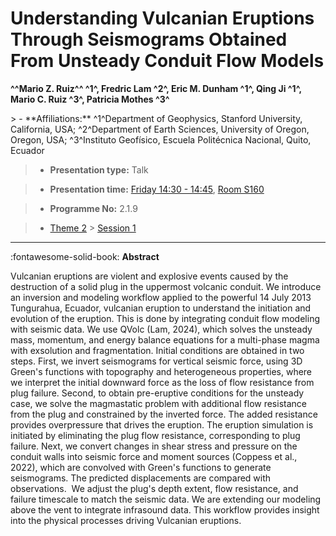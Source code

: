 # Understanding Vulcanian Eruptions Through Seismograms Obtained From Unsteady Conduit Flow Models

**^^Mario Z. Ruiz^^  ^1^, Fredric Lam ^2^, Eric M. Dunham ^1^, Qing Ji ^1^, Mario C. Ruiz ^3^, Patricia Mothes ^3^**

<!-- more -->> - **Affiliations:** ^1^Department of Geophysics, Stanford University, California, USA; ^2^Department of Earth Sciences, University of Oregon, Oregon, USA; ^3^Instituto Geofísico, Escuela Politécnica Nacional, Quito, Ecuador

> - **Presentation type:** Talk

> - **Presentation time:** [Friday 14:30 - 14:45](../sessions_comparison.md#__tabbed_4_2), [Room S160](../maps_venue.md#__tabbed_1_2)

> - **Programme No:** 2.1.9

> - [Theme 2](../theme2.md) > [Session 1](../sessions/session-2-1.md)

--- 

:fontawesome-solid-book: **Abstract**

Vulcanian eruptions are violent and explosive events caused by the destruction of a solid plug in the uppermost volcanic conduit. We introduce an inversion and modeling workflow applied to the powerful 14 July 2013 Tungurahua, Ecuador, vulcanian eruption to understand the initiation and evolution of the eruption. This is done by integrating conduit flow modeling with seismic data. We use QVolc (Lam, 2024), which solves the unsteady mass, momentum, and energy balance equations for a multi-phase magma with exsolution and fragmentation. Initial conditions are obtained in two steps. First, we invert seismograms for vertical seismic force, using 3D Green's functions with topography and heterogeneous properties, where we interpret the initial downward force as the loss of flow resistance from plug failure. Second, to obtain pre-eruptive conditions for the unsteady case, we solve the magmastatic problem with additional flow resistance from the plug and constrained by the inverted force. The added resistance provides overpressure that drives the eruption. The eruption simulation is initiated by eliminating the plug flow resistance, corresponding to plug failure. Next, we convert changes in shear stress and pressure on the conduit walls into seismic force and moment sources (Coppess et al., 2022), which are convolved with Green's functions to generate seismograms. The predicted displacements are compared with observations.  We adjust the plug's depth extent, flow resistance, and failure timescale to match the seismic data. We are extending our modeling above the vent to integrate infrasound data. This workflow provides insight into the physical processes driving Vulcanian eruptions.

